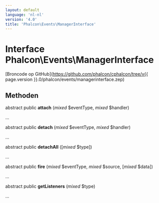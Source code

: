 ```yaml
---
layout: default
language: 'nl-nl'
version: '4.0'
title: 'Phalcon\Events\ManagerInterface'
---
```


# Interface **Phalcon\Events\ManagerInterface**

[Broncode op GitHub](https://github.com/phalcon/cphalcon/tree/v{{ page.version }}.0/phalcon/events/managerinterface.zep)

## Methoden

abstract public **attach** (*mixed* $eventType, *mixed* $handler)

...

abstract public **detach** (*mixed* $eventType, *mixed* $handler)

...

abstract public **detachAll** ([*mixed* $type])

...

abstract public **fire** (*mixed* $eventType, *mixed* $source, [*mixed* $data])

...

abstract public **getListeners** (*mixed* $type)

...
